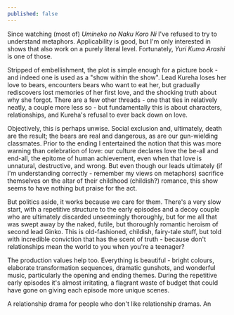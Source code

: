 ```yaml
---
published: false
---
```


Since watching (most of) *Umineko no Naku Koro Ni* I've refused to try to understand metaphors. Applicability is good, but I'm only interested in shows that also work on a purely literal level. Fortunately, *Yuri Kuma Arashi* is one of those.

Stripped of embellishment, the plot is simple enough for a picture book - and indeed one is used as a "show within the show". Lead Kureha loses her love to bears, encounters bears who want to eat her, but gradually rediscovers lost memories of her first love, and the shocking truth about why she forgot. There are a few other threads - one that ties in relatively neatly, a couple more less so - but fundamentally this is about characters, relationships, and Kureha's refusal to ever back down on love.

Objectively, this is perhaps unwise. Social exclusion and, ultimately, death are the result; the bears are real and dangerous, as are our gun-wielding classmates. Prior to the ending I entertained the notion that this was more warning than celebration of love: our culture declares love the be-all and end-all, the epitome of human achievement, even when that love is unnatural, destructive, and wrong. But even though our leads ultimately (if I'm understanding correctly - remember my views on metaphors) sacrifice themselves on the altar of their childhood (childish?) romance, this show seems to have nothing but praise for the act.

But politics aside, it works because we care for them. There's a very slow start, with a repetitive structure to the early episodes and a decoy couple who are ultimately discarded unseemingly thoroughly, but for me all that was swept away by the naked, futile, but thoroughly romantic heroism of second lead Ginko. This is old-fashioned, childish, fairy-tale stuff, but told with incredible conviction that has the scent of truth - because don't relationships mean the world to you when you're a teenager?

The production values help too. Everything is beautiful - bright colours, elaborate transformation sequences, dramatic gunshots, and wonderful music, particularly the opening and ending themes. During the repetitive early episodes it's almost irritating, a flagrant waste of budget that could have gone on giving each episode more unique scenes. 

A relationship drama for people who don't like relationship dramas. An 